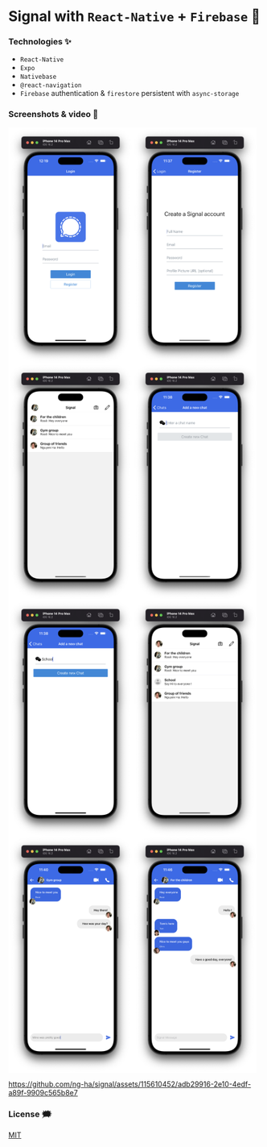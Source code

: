 # Signal with `React-Native` + `Firebase` 📨

### Technologies ✨

- `React-Native`
- `Expo`
- `Nativebase`
- `@react-navigation`
- `Firebase` authentication & `firestore` persistent with `async-storage`

### Screenshots & video 🌃

<div style="display: flex; flex-wrap: wrap">
<img width="49%" src="./github-images/1.png" alt="ng-ha" />
<img width="49%" src="./github-images/2.png" alt="ng-ha" />
<img width="49%" src="./github-images/3.png" alt="ng-ha" />
<img width="49%" src="./github-images/4.png" alt="ng-ha" />
<img width="49%" src="./github-images/5.png" alt="ng-ha" />
<img width="49%" src="./github-images/6.png" alt="ng-ha" />
<img width="49%" src="./github-images/7.png" alt="ng-ha" />
<img width="49%" src="./github-images/8.png" alt="ng-ha" />
</div>

https://github.com/ng-ha/signal/assets/115610452/adb29916-2e10-4edf-a89f-9909c565b8e7

### License :right_anger_bubble:

[MIT](https://choosealicense.com/licenses/mit/)
